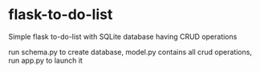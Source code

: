 # flask-to-do-list
  Simple flask to-do-list with SQLite database having CRUD operations
  
  run schema.py to create database, 
  model.py contains all crud operations, 
  run app.py to launch it
